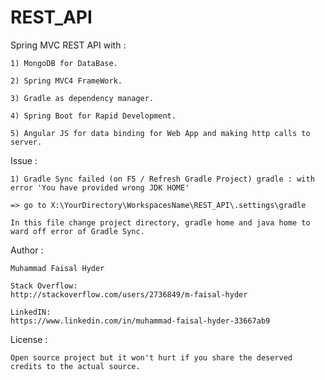 # REST_API
Spring MVC REST API with :
	
	1) MongoDB for DataBase.
	
	2) Spring MVC4 FrameWork.  
	
	3) Gradle as dependency manager.
	
	4) Spring Boot for Rapid Development.
	
	5) Angular JS for data binding for Web App and making http calls to server.
	
	
Issue :

	1) Gradle Sync failed (on F5 / Refresh Gradle Project) gradle : with error 'You have provided wrong JDK HOME'
	
	=> go to X:\YourDirectory\WorkspacesName\REST_API\.settings\gradle
	
	In this file change project directory, gradle home and java home to ward off error of Gradle Sync.


Author : 
	
	Muhammad Faisal Hyder
	
	Stack Overflow:
	http://stackoverflow.com/users/2736849/m-faisal-hyder
	
	LinkedIN:
	https://www.linkedin.com/in/muhammad-faisal-hyder-33667ab9
	
License : 
	
	Open source project but it won't hurt if you share the deserved credits to the actual source.
	
	
	
